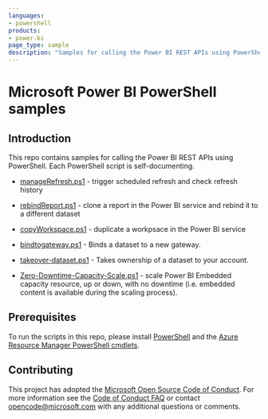 ```yaml
---
languages:
- powershell
products:
- power-bi
page_type: sample
description: "Samples for calling the Power BI REST APIs using PowerShell."
---
```


# Microsoft Power BI PowerShell samples

## Introduction

This repo contains samples for calling the Power BI REST APIs using PowerShell. Each PowerShell script is self-documenting.

* [manageRefresh.ps1](https://github.com/Azure-Samples/powerbi-powershell/blob/master/manageRefresh.ps1) - trigger scheduled refresh and check refresh history

* [rebindReport.ps1](https://github.com/Azure-Samples/powerbi-powershell/blob/master/rebindReport.ps1) - clone a report in the Power BI service and rebind it to a different dataset

* [copyWorkspace.ps1](https://github.com/Azure-Samples/powerbi-powershell/blob/master/copyWorkspace.ps1) - duplicate a workpsace in the Power BI service 

* [bindtogateway.ps1](https://github.com/Azure-Samples/powerbi-powershell/blob/master/bindtogateway.ps1) - Binds a dataset to a new gateway.

* [takeover-dataset.ps1](https://github.com/Azure-Samples/powerbi-powershell/blob/master/takeover-dataset.ps1) - Takes ownership of a dataset to your account.

* [Zero-Downtime-Capacity-Scale.ps1](https://github.com/Azure-Samples/powerbi-powershell/blob/master/Zero-Downtime-Capacity-Scale.ps1) - scale Power BI Embedded capacity resource, up or down, with no downtime (i.e. embedded content is available during the scaling process).

## Prerequisites

To run the scripts in this repo, please install [PowerShell](https://msdn.microsoft.com/en-us/powershell/scripting/setup/installing-windows-powershell) and the [Azure Resource Manager PowerShell cmdlets](https://www.powershellgallery.com/packages/AzureRM/).

## Contributing

This project has adopted the [Microsoft Open Source Code of Conduct](https://opensource.microsoft.com/codeofconduct/). For more information see the [Code of Conduct FAQ](https://opensource.microsoft.com/codeofconduct/faq/) or contact [opencode@microsoft.com](mailto:opencode@microsoft.com) with any additional questions or comments.
